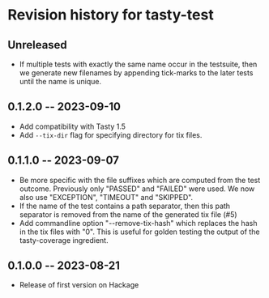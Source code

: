 # Revision history for tasty-test

## Unreleased

* If multiple tests with exactly the same name occur in the testsuite, then we generate new filenames by appending tick-marks to the later tests until the name is unique.

## 0.1.2.0 -- 2023-09-10

* Add compatibility with Tasty 1.5
* Add `--tix-dir` flag for specifying directory for tix files.

## 0.1.1.0 -- 2023-09-07

* Be more specific with the file suffixes which are computed from the test outcome. Previously only "PASSED" and "FAILED" were used. We now also use "EXCEPTION", "TIMEOUT" and "SKIPPED".
* If the name of the test contains a path separator, then this path separator is removed from the name of the generated tix file (#5)
* Add commandline option "--remove-tix-hash" which replaces the hash in the tix files with "0". This is useful for golden testing the output of the tasty-coverage ingredient.

## 0.1.0.0 -- 2023-08-21

* Release of first version on Hackage
